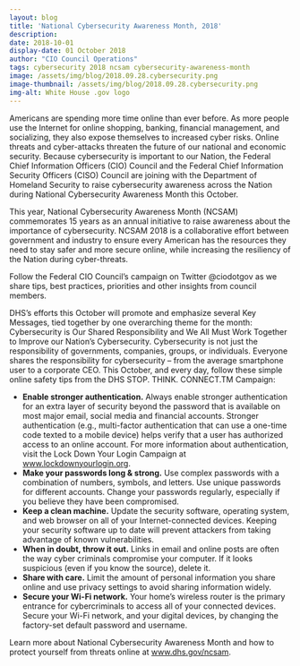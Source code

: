 ```yaml
---
layout: blog
title: 'National Cybersecurity Awareness Month, 2018'
description: 
date: 2018-10-01
display-date: 01 October 2018
author: "CIO Council Operations"
tags: cybersecurity 2018 ncsam cybersecurity-awareness-month
image: /assets/img/blog/2018.09.28.cybersecurity.png
image-thumbnail: /assets/img/blog/2018.09.28.cybersecurity.png
img-alt: White House .gov logo 
---
```


Americans are spending more time online than ever before. As more people use the Internet for online shopping, banking, financial management, and socializing, they also expose themselves to increased cyber risks. Online threats and cyber-attacks threaten the future of our national and economic security. Because cybersecurity is important to our Nation, the Federal Chief Information Officers (CIO) Council and the Federal Chief Information Security Officers (CISO) Council are joining with the Department of Homeland Security to raise cybersecurity awareness across the Nation during National Cybersecurity Awareness Month this October.

This year, National Cybersecurity Awareness Month (NCSAM) commemorates 15 years as an annual initiative to raise awareness about the importance of cybersecurity. NCSAM 2018 is a collaborative effort between government and industry to ensure every American has the resources they need to stay safer and more secure online, while increasing the resiliency of the Nation during cyber-threats. 

Follow the Federal CIO Council’s campaign on Twitter @ciodotgov as we share tips, best practices, priorities and other insights from council members.

DHS’s efforts this October will promote and emphasize several Key Messages, tied together by one overarching theme for the month: Cybersecurity is Our Shared Responsibility and We All Must Work Together to Improve our Nation’s Cybersecurity. Cybersecurity is not just the responsibility of governments, companies, groups, or individuals. Everyone shares the responsibility for cybersecurity – from the average smartphone user to a corporate CEO. This October, and every day, follow these simple online safety tips from the DHS STOP. THINK. CONNECT.TM Campaign:

* **Enable stronger authentication.** Always enable stronger authentication for an extra layer of security beyond the password that is available on most major email, social media and financial accounts. Stronger authentication (e.g., multi-factor authentication that can use a one-time code texted to a mobile device) helps verify that a user has authorized access to an online account. For more information about authentication, visit the Lock Down Your Login Campaign at www.lockdownyourlogin.org.
* **Make your passwords long & strong.** Use complex passwords with a combination of numbers, symbols, and letters. Use unique passwords for different accounts. Change your passwords regularly, especially if you believe they have been compromised. 
* **Keep a clean machine.** Update the security software, operating system, and web browser on all of your Internet-connected devices. Keeping your security software up to date will prevent attackers from taking advantage of known vulnerabilities. 
* **When in doubt, throw it out.** Links in email and online posts are often the way cyber criminals compromise your computer. If it looks suspicious (even if you know the source), delete it. 
* **Share with care.** Limit the amount of personal information you share online and use privacy settings to avoid sharing information widely. 
* **Secure your Wi-Fi network.** Your home’s wireless router is the primary entrance for cybercriminals to access all of your connected devices. Secure your Wi-Fi network, and your digital devices, by changing the factory-set default password and username. 

Learn more about National Cybersecurity Awareness Month and how to protect yourself from threats online at www.dhs.gov/ncsam.  
